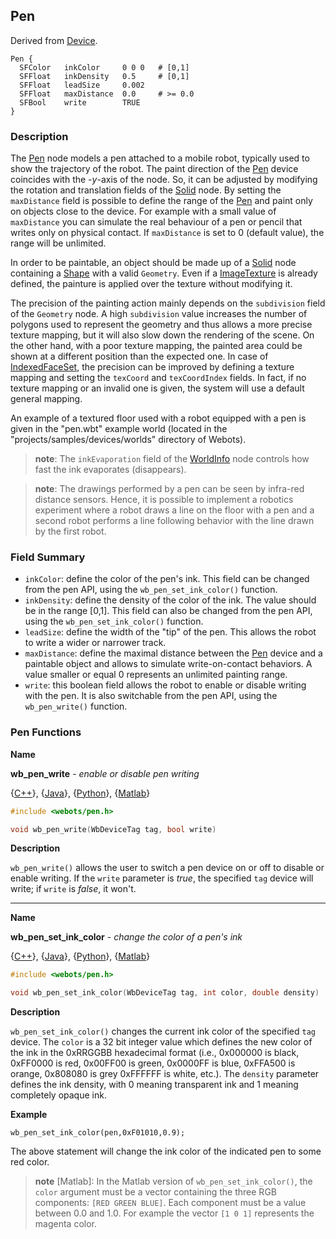 ## Pen

Derived from [Device](device.md).

```
Pen {
  SFColor   inkColor     0 0 0   # [0,1]
  SFFloat   inkDensity   0.5     # [0,1]
  SFFloat   leadSize     0.002
  SFFloat   maxDistance  0.0     # >= 0.0
  SFBool    write        TRUE
}
```

### Description

The [Pen](#pen) node models a pen attached to a mobile robot, typically used to
show the trajectory of the robot. The paint direction of the [Pen](solid.md)
device coincides with the *-y*-axis of the node. So, it can be adjusted by
modifying the rotation and translation fields of the [Solid](solid.md) node. By
setting the `maxDistance` field is possible to define the range of the
[Pen](#pen) and paint only on objects close to the device. For example with a
small value of `maxDistance` you can simulate the real behaviour of a pen or
pencil that writes only on physical contact. If `maxDistance` is set to 0
(default value), the range will be unlimited.

In order to be paintable, an object should be made up of a [Solid](solid.md)
node containing a [Shape](shape.md) with a valid `Geometry`. Even if a
[ImageTexture](imagetexture.md) is already defined, the painture is applied over
the texture without modifying it.

The precision of the painting action mainly depends on the `subdivision` field
of the `Geometry` node. A high `subdivision` value increases the number of
polygons used to represent the geometry and thus allows a more precise texture
mapping, but it will also slow down the rendering of the scene. On the other
hand, with a poor texture mapping, the painted area could be shown at a
different position than the expected one. In case of
[IndexedFaceSet](indexedfaceset.md), the precision can be improved by defining a
texture mapping and setting the `texCoord` and `texCoordIndex` fields. In fact,
if no texture mapping or an invalid one is given, the system will use a default
general mapping.

An example of a textured floor used with a robot equipped with a pen is given in
the "pen.wbt" example world (located in the "projects/samples/devices/worlds"
directory of Webots).

> **note**:
The `inkEvaporation` field of the [WorldInfo](worldinfo.md) node controls how
fast the ink evaporates (disappears).

<!-- -->

> **note**:
The drawings performed by a pen can be seen by infra-red distance sensors.
Hence, it is possible to implement a robotics experiment where a robot draws a
line on the floor with a pen and a second robot performs a line following
behavior with the line drawn by the first robot.

### Field Summary

- `inkColor`: define the color of the pen's ink. This field can be changed from
the pen API, using the `wb_pen_set_ink_color()` function.
- `inkDensity`: define the density of the color of the ink. The value should be in
the range [0,1]. This field can also be changed from the pen API, using the
`wb_pen_set_ink_color()` function.
- `leadSize`: define the width of the "tip" of the pen. This allows the robot to
write a wider or narrower track.
- `maxDistance`: define the maximal distance between the [Pen](#pen) device and a
paintable object and allows to simulate write-on-contact behaviors. A value
smaller or equal 0 represents an unlimited painting range.
- `write`: this boolean field allows the robot to enable or disable writing with
the pen. It is also switchable from the pen API, using the `wb_pen_write()`
function.

### Pen Functions

<a name="wb_pen_write">**Name**</a>

**wb\_pen\_write** - *enable or disable pen writing*

{[C++](cpp-api.md#cpp_pen)}, {[Java](java-api.md#java_pen)}, {[Python](python-api.md#python_pen)}, {[Matlab](matlab-api.md#matlab_pen)}

``` c
#include <webots/pen.h>

void wb_pen_write(WbDeviceTag tag, bool write)
```

**Description**

`wb_pen_write()` allows the user to switch a pen device on or off to disable or
enable writing. If the `write` parameter is *true*, the specified `tag` device
will write; if `write` is *false*, it won't.

---

<a name="wb_pen_set_ink_color">**Name**</a>

**wb\_pen\_set\_ink\_color** - *change the color of a pen's ink*

{[C++](cpp-api.md#cpp_pen)}, {[Java](java-api.md#java_pen)}, {[Python](python-api.md#python_pen)}, {[Matlab](matlab-api.md#matlab_pen)}

``` c
#include <webots/pen.h>

void wb_pen_set_ink_color(WbDeviceTag tag, int color, double density)
```

**Description**

`wb_pen_set_ink_color()` changes the current ink color of the specified `tag`
device. The `color` is a 32 bit integer value which defines the new color of the
ink in the 0xRRGGBB hexadecimal format (i.e., 0x000000 is black, 0xFF0000 is
red, 0x00FF00 is green, 0x0000FF is blue, 0xFFA500 is orange, 0x808080 is grey
0xFFFFFF is white, etc.). The `density` parameter defines the ink density, with
0 meaning transparent ink and 1 meaning completely opaque ink.

**Example**

```
wb_pen_set_ink_color(pen,0xF01010,0.9);
```

The above statement will change the ink color of the indicated pen to some red
color.

> **note** [Matlab]:
In the Matlab version of `wb_pen_set_ink_color()`, the `color` argument must be
a vector containing the three RGB components: `[RED GREEN BLUE]`. Each component
must be a value between 0.0 and 1.0. For example the vector `[1 0 1]` represents
the magenta color.

